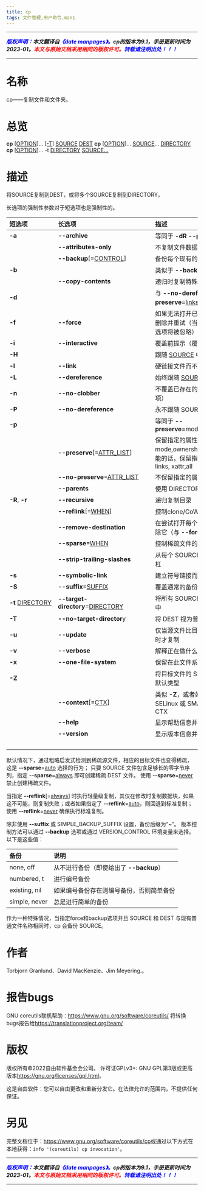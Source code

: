 ```yaml
---
title: cp
tags: 文件管理,用户命令,man1
---
```


------

***<font color=blue>版权声明：</font>本文翻译自<font color=blue>《date manpages》。</font>cp的版本为9.1，手册更新时间为2023-01。<font color=red>本文与原始文档采用相同的版权许可。</font><font color=blue>转载请注明出处！！！</font>***

------
# 名称
cp——复制文件和文件夹。

# 总览

**cp** [<u>OPTION</u>]... [<u>-T</u>] <u>SOURCE</u> <u>DEST</u>
**cp** [<u>OPTION</u>]... <u>SOURCE</u>... <u>DIRECTORY</u>
**cp** [<u>OPTION</u>]... -t <u>DIRECTORY</u> <u>SOURCE...</u>


# 描述
将SOURCE复制到DEST，或将多个SOURCE复制到DIRECTORY。

长选项的强制性参数对于短选项也是强制性的。

|短选项|长选项|描述|
|:--|:--|:--|
|**-a**|**--archive**|等同于 **-dR --preserve**=<u>all</u>
||**--attributes-only**|不复制文件数据，仅复制属性|
||**--backup**\[=<u>CONTROL</u>]|备份每个现有的目标文件|
|**-b**||类似于 **--backup** 但不接受参数|
||**--copy-contents**|递归时复制特殊文件的内容|
|**-d**|| 与 **--no-dereference --preserve**=<u>links</u>相同|
|**-f**|**--force**| 如果无法打开已存在的目标文件，请将其删除并重试（当同时使用 **-n** 选项时，此选项将被忽略）|
|**-i**|**--interactive**|  覆盖前提示（覆盖之前的 **-n** 选项）|
|**-H**||跟随 <u>SOURCE</u> 中的命令行符号链接|
|**-l**| **--link**|  硬链接文件而不是复制|
|**-L**| **--dereference**|始终跟随 <u>SOURCE</u> 中的符号链接|
|**-n** |**--no-clobber**|不覆盖已存在的文件（覆盖之前的 **-i** 选项）|
|**-P** |**--no-dereference**|永不跟随 SOURCE 中的符号链接|
|**-p**||等同于 **--preserve**=mode,ownership,timestamps|
||**--preserve**\[=<u>ATTR_LIST</u>]|保留指定的属性（默认：mode,ownership,timestamps），如果可能的话，保留指定的附加属性：context, links, xattr,all|
||**--no-preserve**=<u>ATTR_LIST</u>|不保留指定的属性|
|  |**--parents**|使用 DIRECTORY 下的完整源文件名|
|**-R**, **-r**| **--recursive**|递归复制目录|
||**--reflink**\[=<u>WHEN</u>]|控制clone/CoW 副本。 见下文|
||**--remove-destination**|在尝试打开每个已存在的目标文件之前删除它（与 **--force** 对比）|
||**--sparse**=<u>WHEN</u>|控制稀疏文件的创建。 见下文|
||**--strip-trailing-slashes**|从每个 SOURCE 参数中删除所有尾随斜杠|
|**-s**|**--symbolic-link**|建立符号链接而不是复制|
|**-S**| **--suffix**=<u>SUFFIX</u>|覆盖通常的备份后缀|
|**-t** <u>DIRECTORY</u>| **--target-directory**=<u>DIRECTORY</u>|将所有 SOURCE 参数复制到 DIRECTORY 中|
|**-T**| **--no-target-director**y|将 DEST 视为普通文件|
|**-u**|**--update**|仅当源文件比目标文件新或目标文件缺失时才复制|
|**-v**|**--verbose**|解释正在做什么|
|**-x**|**--one-file-system**|保留在此文件系统上|
|**-Z**||将目标文件的 SELinux 安全上下文设置为默认类型|
||**--context**\[=<u>CTX</u>]|类似 **-Z**，或者如果指定了 CTX，则将 SELinux 或 SMACK 安全上下文设置为 CTX|
||**--help**|显示帮助信息并退出|
||**--version**|显示版本信息并退出|
|&emsp;&emsp;&emsp;&emsp;&emsp;&emsp;&emsp;|&emsp;&emsp;&emsp;&emsp;&emsp;&emsp;&emsp;&emsp;&emsp;&emsp;&emsp;&emsp;&emsp;&emsp;&emsp;||


 默认情况下，通过粗略启发式检测到稀疏源文件，相应的目标文件也变得稀疏， 这是 **--sparse**=<u>auto</u> 选择的行为； 只要 SOURCE 文件包含足够长的零字节序列，指定 **--sparse**=<u>always</u> 即可创建稀疏 DEST 文件。 使用 **--sparse**=<u>never</u> 禁止创建稀疏文件。

当指定 **--reflink**\[=<u>always</u>] 时执行轻量级复制，其仅在修改时复制数据块，如果这不可能，则复制失败；或者如果指定了 **--reflink**=<u>auto</u>，则回退到标准复制；使用 **--reflink**=<u>never</u> 确保执行标准复制。

除非使用 **--suffix** 或 SIMPLE_BACKUP_SUFFIX 设置，备份后缀为“~”。 版本控制方法可以通过 **--backup** 选项或通过 VERSION_CONTROL 环境变量来选择。 以下是这些值：

|备份|说明|
|:--|:--|
|none, off|从不进行备份（即使给出了 **--backup**）|
|numbered, t|进行编号备份|
|existing, nil|如果编号备份存在则编号备份，否则简单备份|
|simple, never|总是进行简单的备份|

作为一种特殊情况，当指定force和backup选项并且 SOURCE 和 DEST 与现有普通文件名称相同时，cp 会备份 SOURCE。

# 作者
Torbjorn Granlund、David MacKenzie、Jim Meyering.。

# 报告bugs
GNU coreutils联机帮助：<https://www.gnu.org/software/coreutils/>
将转换bugs报告给<https://translationproject.org/team/>

# 版权
版权所有©2022自由软件基金会公司。 许可证GPLv3+: GNU GPL第3版或更高版本<https://gnu.org/licenses/gpl.html>。

这是自由软件：您可以自由更改和重新分发它。在法律允许的范围内，不提供任何保证。

# 另见

完整文档位于：<https://www.gnu.org/software/coreutils/cp>或通过以下方式在本地获得：`info '(coreutils) cp invocation'`。


------

***<font color=blue>版权声明：</font>本文翻译自<font color=blue>《date manpages》。</font>cp的版本为9.1，手册更新时间为2023-01。<font color=red>本文与原始文档采用相同的版权许可。</font><font color=blue>转载请注明出处！！！</font>***

------
